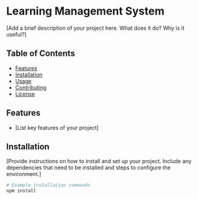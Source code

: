 # Learning Management System 

[Add a brief description of your project here. What does it do? Why is it useful?]

## Table of Contents

- [Features](#features)
- [Installation](#installation)
- [Usage](#usage)
- [Contributing](#contributing)
- [License](#license)

## Features

- [List key features of your project]

## Installation

[Provide instructions on how to install and set up your project. Include any dependencies that need to be installed and steps to configure the environment.]

```bash
# Example installation commands
npm install
